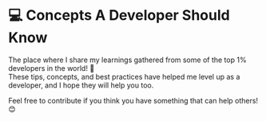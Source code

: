 # 💻 Concepts A Developer Should Know

The place where I share my learnings gathered from some of the top 1% developers in the world! 🚀 
<br>
These tips, concepts, and best practices have helped me level up as a developer, and I hope they will help you too. 

Feel free to contribute if you think you have something that can help others!😊 

